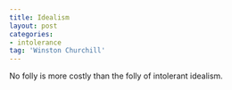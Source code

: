 ```yaml
---
title: Idealism
layout: post
categories:
- intolerance
tag: 'Winston Churchill'
---
```


No folly is more costly than the folly of intolerant idealism.
